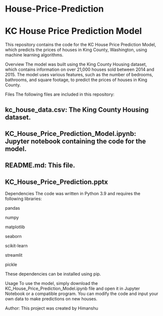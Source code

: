 # House-Price-Prediction
# KC House Price Prediction Model
This repository contains the code for the KC House Price Prediction Model, which predicts the prices of houses in King County, Washington, using machine learning algorithms.

Overview
The model was built using the King County Housing dataset, which contains information on over 21,000 houses sold between 2014 and 2015. The model uses various features, such as the number of bedrooms, bathrooms, and square footage, to predict the prices of houses in King County.

Files
The following files are included in this repository:

## kc_house_data.csv: The King County Housing dataset.
## KC_House_Price_Prediction_Model.ipynb: Jupyter notebook containing the code for the model.
## README.md: This file.
## KC_House_Price_Prediction.pptx
Dependencies
The code was written in Python 3.9 and requires the following libraries:

pandas 

numpy

matplotlib

seaborn

scikit-learn

streamlit 

pickle

These dependencies can be installed using pip.

Usage
To use the model, simply download the KC_House_Price_Prediction_Model.ipynb file and open it in Jupyter Notebook or a compatible program. You can modify the code and input your own data to make predictions on new houses.

Author:
This project was created by Himanshu 
